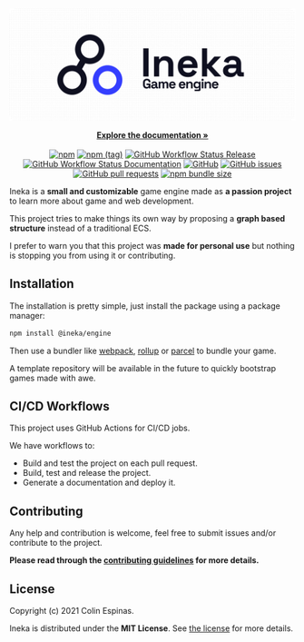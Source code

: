 <br>
<p align="center">
  <img src="./.github/assets/banner.png" alt="Ineka">
</p>

<p align="center">
  <a href="https://colinespinas.github.io/Ineka"><strong>Explore the documentation »</strong></a>
  <br>
  <br>
  <a href="https://www.npmjs.com/package/awe-engine"><img alt="npm" src="https://img.shields.io/npm/v/awe-engine?style=for-the-badge"></a>
  <a href="https://www.npmjs.com/package/awe-engine"><img alt="npm (tag)" src="https://img.shields.io/npm/v/awe-engine/next?style=for-the-badge"></a>
  <a href="https://github.com/ineka-dev/engine/actions/workflows/release.yml"><img alt="GitHub Workflow Status Release" src="https://img.shields.io/github/workflow/status/ineka-dev/engine/Release?logo=github&style=for-the-badge"></a>
  <a href="https://github.com/ineka-dev/engine/actions/workflows/docs.yml"><img alt="GitHub Workflow Status Documentation" src="https://img.shields.io/github/workflow/status/ineka-dev/engine/Documentation%20generation?label=docs&logo=github&style=for-the-badge"></a>
  <a href="https://github.com/ineka-dev/engine/blob/master/LICENSE"><img alt="GitHub" src="https://img.shields.io/github/license/ineka-dev/engine?color=black&style=for-the-badge"></a>
  <a href="https://github.com/ineka-dev/engine/issues"><img alt="GitHub issues" src="https://img.shields.io/github/issues-raw/ineka-dev/engine?style=for-the-badge">
  </a>
  <a href="https://github.com/ineka-dev/engine/pulls"><img alt="GitHub pull requests" src="https://img.shields.io/github/issues-pr-raw/ineka-dev/engine?style=for-the-badge"></a>
  <a href="https://bundlephobia.com/package/awe-engine"><img alt="npm bundle size" src="https://img.shields.io/bundlephobia/min/awe-engine?style=for-the-badge"></a>
</p>

Ineka is a **small and customizable** game engine made as **a passion project** to learn more about game and web development.

This project tries to make things its own way by proposing a **graph based structure** instead of a traditional ECS.

I prefer to warn you that this project was **made for personal use** but nothing is stopping you from using it or contributing.

## Installation

The installation is pretty simple, just install the package using a package manager:
```bash
npm install @ineka/engine
```

Then use a bundler like [webpack](https://webpack.js.org/), [rollup](https://rollupjs.org/) or [parcel](https://parceljs.org/) to bundle your game.

A template repository will be available in the future to quickly bootstrap games made with awe.

## CI/CD Workflows

This project uses GitHub Actions for CI/CD jobs.

We have workflows to:
- Build and test the project on each pull request.
- Build, test and release the project.
- Generate a documentation and deploy it.

## Contributing
Any help and contribution is welcome, feel free to submit issues and/or contribute to the project.

**Please read through the [contributing guidelines](./.github/CONTRIBUTING.md) for more details.**

## License

Copyright (c) 2021 Colin Espinas.

Ineka is distributed under the **MIT License**. See [the license](./LICENSE) for more details.